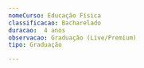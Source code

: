 ```yaml
---
nomeCurso: Educação Física 
classificacao: Bacharelado 
duracao:  4 anos 
observacao: Graduação (Live/Premium)
tipo: Graduação 

---
```


